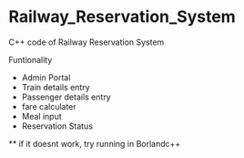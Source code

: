 # Railway_Reservation_System
C++ code of Railway Reservation System


Funtionality
* Admin Portal
* Train details entry
* Passenger details entry
* fare calculater
* Meal input
* Reservation Status

** if it doesnt work, try running in Borlandc++
